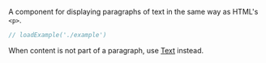 A component for displaying paragraphs of text in the same way as HTML's `<p>`.

```jsx
// loadExample('./example')
```

When content is not part of a paragraph, use [Text](#text) instead.
